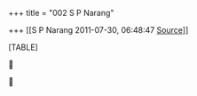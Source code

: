 +++
title = "002 S P Narang"

+++
[[S P Narang	2011-07-30, 06:48:47 [Source](https://groups.google.com/g/bvparishat/c/JHaGAKBSjkY)]]



[TABLE]





